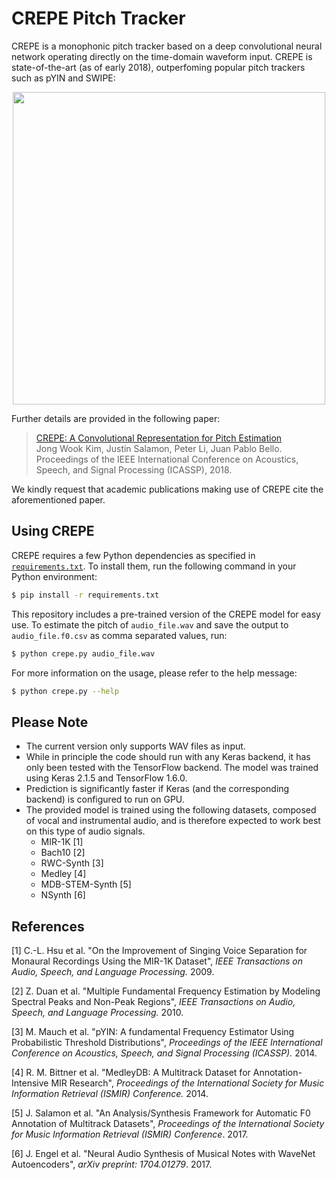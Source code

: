 CREPE Pitch Tracker
===================

CREPE is a monophonic pitch tracker based on a deep convolutional neural network operating directly on the time-domain waveform input. CREPE is state-of-the-art (as of early 2018), outperfoming popular pitch trackers such as pYIN and SWIPE:

<p align="center"><img src="https://user-images.githubusercontent.com/3009670/36563051-ee6a69a0-17e6-11e8-8d7b-9a37d16ee7ad.png" width="500"></p>

Further details are provided in the following paper:

> [CREPE: A Convolutional Representation for Pitch Estimation](https://arxiv.org/abs/1802.06182)<br>
> Jong Wook Kim, Justin Salamon, Peter Li, Juan Pablo Bello.
> Proceedings of the IEEE International Conference on Acoustics, Speech, and Signal Processing (ICASSP), 2018.

We kindly request that academic publications making use of CREPE cite the aforementioned paper.


## Using CREPE

CREPE requires a few Python dependencies as specified in [`requirements.txt`](requirements.txt). To install them, run the following command in your Python environment:

```bash
$ pip install -r requirements.txt
```

This repository includes a pre-trained version of the CREPE model for easy use. To estimate the pitch of `audio_file.wav` and save the output to `audio_file.f0.csv` as comma separated values, run:

```bash
$ python crepe.py audio_file.wav
```

For more information on the usage, please refer to the help message:

```bash
$ python crepe.py --help
```


## Please Note

- The current version only supports WAV files as input.
- While in principle the code should run with any Keras backend, it has only been tested with the TensorFlow backend. The model was trained using Keras 2.1.5 and TensorFlow 1.6.0.
- Prediction is significantly faster if Keras (and the corresponding backend) is configured to run on GPU.
- The provided model is trained using the following datasets, composed of vocal and instrumental audio, and is therefore expected to work best on this type of audio signals.
  - MIR-1K [1]
  - Bach10 [2]
  - RWC-Synth [3]
  - Medley [4]
  - MDB-STEM-Synth [5]
  - NSynth [6]


## References

[1] C.-L. Hsu et al. "On the Improvement of Singing Voice Separation for Monaural Recordings Using the MIR-1K Dataset", *IEEE Transactions on Audio, Speech, and Language Processing.* 2009.

[2] Z. Duan et al. "Multiple Fundamental Frequency Estimation by Modeling Spectral Peaks and Non-Peak Regions", *IEEE Transactions on Audio, Speech, and Language Processing.* 2010.

[3] M. Mauch et al. "pYIN: A fundamental Frequency Estimator Using Probabilistic Threshold Distributions", *Proceedings of the IEEE International Conference on Acoustics, Speech, and Signal Processing (ICASSP).* 2014.

[4] R. M. Bittner et al. "MedleyDB: A Multitrack Dataset for Annotation-Intensive MIR Research", *Proceedings of the International Society for Music Information Retrieval (ISMIR) Conference.* 2014.

[5] J. Salamon et al.  "An Analysis/Synthesis Framework for Automatic F0 Annotation of Multitrack Datasets",  *Proceedings of the International Society for Music Information Retrieval (ISMIR) Conference*. 2017.

[6] J. Engel et al. "Neural Audio Synthesis of Musical Notes with WaveNet Autoencoders", *arXiv preprint: 1704.01279*. 2017.

